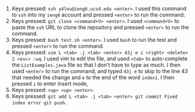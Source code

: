 1. Keys pressed: `ssh y4lou@ieng6.ucsd.edu <enter>`. I used this command to `ssh` into my `ieng6` account and pressed `<enter>` to run the command.
2. Keys pressed: `git clone <command+V> <enter>`. I used `<command+V>` to paste the `ssh` URL to clone the repository and pressed `<enter>` to run the command.
3. Keys pressed: `bash test.sh <enter>`. I used `bash` to run the test and pressed `<enter>` to run the command.
4. Keys pressed: `vim L <tab> .j <tab> <enter> 43j e i <right> <delete> 2 <esc> :wq`. I used vim to edit the file, and used `<tab>` to auto-complete the `ListExamples.java` file so that I don't have to type as much. I then used `<enter>` to run the command, and typed `43j e` to skip to the line 43 that needed the change and `e` to the end of the word `index1`. I then pressed `i` to enter insert mode,
5. Keys pressed: `<up> <up> <enter>`.
6. Keys pressed: `git add L <tab> .j <tab> <enter> git commit Fixed index error git push`. 
